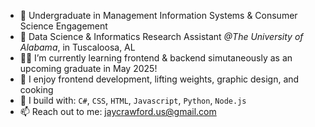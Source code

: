 
- 📖 Undergraduate in Management Information Systems & Consumer Science Engagement 
- 🔭 Data Science & Informatics Research Assistant *@The University of Alabama*, in Tuscaloosa, AL
- 👨‍💻 I’m currently learning frontend & backend simutaneously as an upcoming graduate in May 2025!
- 📸 I enjoy frontend development, lifting weights, graphic design, and cooking
- 🧰 I build with: ```C#```, ```CSS```, ```HTML```, ```Javascript```, ```Python```, ```Node.js```
- 📫 Reach out to me: [jaycrawford.us@gmail.com](jaycrawford.us@gmail.com)
